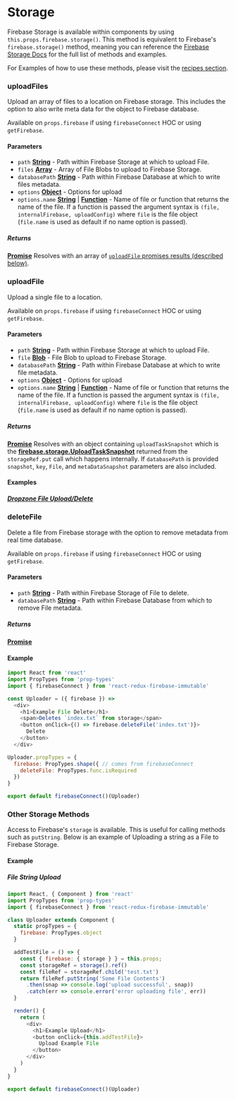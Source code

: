 # Storage

Firebase Storage is available within components by using `this.props.firebase.storage()`. This method is equivalent to Firebase's `firebase.storage()` method, meaning you can reference the [Firebase Storage Docs](https://firebase.google.com/docs/storage/web/upload-files) for the full list of methods and examples.

For Examples of how to use these methods, please visit the [recipes section](/docs/recipes).

### uploadFiles

Upload an array of files to a location on Firebase storage. This includes the option to also write meta data for the object to Firebase database.

Available on `props.firebase` if using `firebaseConnect` HOC or using `getFirebase`.

#### Parameters
-   `path` [**String**][string-url] - Path within Firebase Storage at which to upload File.
-   `files` [**Array**][array-url] - Array of File Blobs to upload to Firebase Storage.
-   `databasePath` [**String**][string-url] - Path within Firebase Database at which to write files metadata.
-   `options` [**Object**][object-url] - Options for upload
-   `options.name` [**String**][string-url] | [**Function**][function-url] - Name of file or function that returns the name of the file. If a function is passed the argument syntax is `(file, internalFirebase, uploadConfig)` where `file` is the file object (`file.name` is used as default if no name option is passed).

##### Returns
[**Promise**][promise-url] Resolves with an array of [`uploadFile` promises results (described below)](#uploadFile).

### uploadFile

Upload a single file to a location.

Available on `props.firebase` if using `firebaseConnect` HOC or using `getFirebase`.

#### Parameters
-   `path` [**String**][string-url] - Path within Firebase Storage at which to upload File.
-   `file` [**Blob**][blob-url] - File Blob to upload to Firebase Storage.
-   `databasePath` [**String**][string-url] - Path within Firebase Database at which to write file metadata.
-   `options` [**Object**][object-url] - Options for upload
-   `options.name` [**String**][string-url] | [**Function**][function-url] - Name of file or function that returns the name of the file. If a function is passed the argument syntax is `(file, internalFirebase, uploadConfig)` where `file` is the file object (`file.name` is used as default if no name option is passed).

##### Returns
[**Promise**][promise-url] Resolves with an object containing `uploadTaskSnapshot` which is the [**firebase.storage.UploadTaskSnapshot**][upload-task-snapshot-url] returned from the `storageRef.put` call which happens internally. If `databasePath` is provided `snapshot`, `key`, `File`, and `metaDataSnapshot` parameters are also included.

#### Examples

##### [Dropzone File Upload/Delete](/docs/recipes/upload.html#file-dragdrop-upload-with-delete)

### deleteFile

Delete a file from Firebase storage with the option to remove metadata from real time database.

Available on `props.firebase` if using `firebaseConnect` HOC or using `getFirebase`.

#### Parameters
-   `path` [**String**][string-url] - Path within Firebase Storage of File to delete.
-   `databasePath` [**String**][string-url] - Path within Firebase Database from which to remove File metadata.

##### Returns
[**Promise**][promise-url]

#### Example

```javascript
import React from 'react'
import PropTypes from 'prop-types'
import { firebaseConnect } from 'react-redux-firebase-immutable'

const Uploader = ({ firebase }) =>
  <div>
    <h1>Example File Delete</h1>
    <span>Deletes `index.txt` from storage</span>
    <button onClick={() => firebase.deleteFile('index.txt')}>
      Delete
    </button>
  </div>

Uploader.propTypes = {
  firebase: PropTypes.shape({ // comes from firebaseConnect
    deleteFile: PropTypes.func.isRequired
  })
}

export default firebaseConnect()(Uploader)
```

### Other Storage Methods

Access to Firebase's `storage` is available. This is useful for calling methods such as `putString`. Below is an example of Uploading a string as a File to Firebase Storage.

#### Example

##### File String Upload

```javascript
import React, { Component } from 'react'
import PropTypes from 'prop-types'
import { firebaseConnect } from 'react-redux-firebase-immutable'

class Uploader extends Component {
  static propTypes = {
    firebase: PropTypes.object
  }

  addTestFile = () => {
    const { firebase: { storage } } = this.props;
    const storageRef = storage().ref()
    const fileRef = storageRef.child('test.txt')
    return fileRef.putString('Some File Contents')
      .then(snap => console.log('upload successful', snap))
      .catch(err => console.error('error uploading file', err))
  }

  render() {
    return (
      <div>
        <h1>Example Upload</h1>
        <button onClick={this.addTestFile}>
          Upload Example File
        </button>
      </div>
    )
  }
}

export default firebaseConnect()(Uploader)
```

[promise-url]: https://developer.mozilla.org/en-US/docs/Web/JavaScript/Reference/Global_Objects/Promise
[string-url]: https://developer.mozilla.org/en-US/docs/Web/JavaScript/Reference/Global_Objects/String
[array-url]: https://developer.mozilla.org/en-US/docs/Web/JavaScript/Reference/Global_Objects/Array
[object-url]: https://developer.mozilla.org/en-US/docs/Web/JavaScript/Reference/Global_Objects/Object
[function-url]: https://developer.mozilla.org/en-US/docs/Web/JavaScript/Reference/Global_Objects/Function
[blob-url]: https://developer.mozilla.org/en-US/docs/Web/JavaScript/Reference/Global_Objects/Blob
[upload-task-snapshot-url]:https://firebase.google.com/docs/reference/js/firebase.storage.UploadTaskSnapshot
